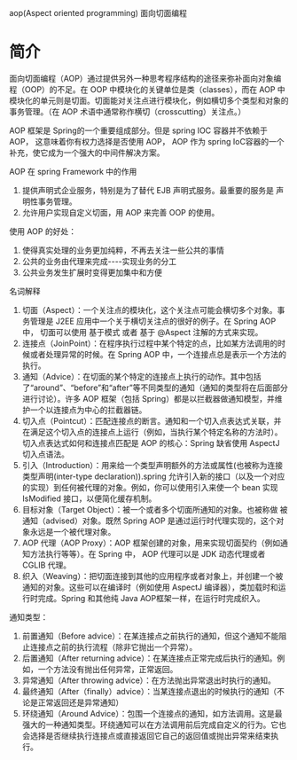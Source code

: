 aop(Aspect oriented programming) 面向切面编程

# 简介
面向切面编程（AOP）通过提供另外一种思考程序结构的途径来弥补面向对象编程（OOP）的不足。在 OOP 中模块化的关键单位是类（classes），而在 AOP 中模块化的单元则是切面。切面能对关注点进行模块化，例如横切多个类型和对象的事务管理。（在 AOP 术语中通常称作横切（crosscutting）关注点。）

AOP 框架是 Spring的一个重要组成部分。但是 spring IOC 容器并不依赖于 AOP， 这意味着你有权力选择是否使用 AOP， AOP 作为 spring IoC容器的一个补充，使它成为一个强大的中间件解决方案。

AOP 在 spring Framework 中的作用
1. 提供声明式企业服务，特别是为了替代 EJB 声明式服务。最重要的服务是 声明性事务管理。
2. 允许用户实现自定义切面，用 AOP 来完善 OOP 的使用。
   
使用 AOP 的好处：
1. 使得真实处理的业务更加纯粹，不再去关注一些公共的事情
2. 公共的业务由代理来完成----实现业务的分工
3. 公共业务发生扩展时变得更加集中和方便

名词解释
1. 切面（Aspect）：一个关注点的模块化，这个关注点可能会横切多个对象。事务管理是 J2EE 应用中一个关于横切关注点的很好的例子。在 Spring AOP 中， 切面可以使用 基于模式 或者 基于 @Aspect 注解的方式来实现。
2. 连接点（JoinPoint）：在程序执行过程中某个特定的点，比如某方法调用的时候或者处理异常的时候。在 Spring AOP 中，一个连接点总是表示一个方法的执行。
3. 通知（Advice）：在切面的某个特定的连接点上执行的动作。其中包括了“around”、“before”和“after”等不同类型的通知（通知的类型将在后面部分进行讨论）。许多 AOP 框架（包括 Spring）都是以拦截器做通知模型，并维护一个以连接点为中心的拦截器链。
4. 切入点（Pointcut）：匹配连接点的断言。通知和一个切入点表达式关联，并在满足这个切入点的连接点上运行（例如，当执行某个特定名称的方法时）。切入点表达式如何和连接点匹配是 AOP 的核心：Spring 缺省使用 AspectJ 切入点语法。
5. 引入（Introduction）：用来给一个类型声明额外的方法或属性(也被称为连接类型声明(inter-type declaration)).spring 允许引入新的接口（以及一个对应的实现）到任何被代理的对象。例如，你可以使用引入来使一个 bean 实现 IsModified 接口，以便简化缓存机制。
6. 目标对象（Target Object）：被一个或者多个切面所通知的对象。也被称做 被通知（advised）对象。既然 Spring AOP 是通过运行时代理实现的，这个对象永远是一个被代理对象。
7. AOP 代理（AOP Proxy）：AOP 框架创建的对象，用来实现切面契约（例如通知方法执行等等）。在 Spring 中， AOP 代理可以是 JDK 动态代理或者 CGLIB 代理。
8. 织入（Weaving）：把切面连接到其他的应用程序或者对象上，并创建一个被通知的对象。这些可以在编译时（例如使用 AspectJ 编译器），类加载时和运行时完成。Spring 和其他纯 Java AOP框架一样，在运行时完成织入。

通知类型：
1. 前置通知（Before advice）：在某连接点之前执行的通知，但这个通知不能阻止连接点之前的执行流程（除非它抛出一个异常）。
2. 后置通知（After returning advice）：在某连接点正常完成后执行的通知。例如，一个方法没有抛出任何异常，正常返回。
3. 异常通知（After throwing advice）：在方法抛出异常退出时执行的通知。
4. 最终通知（After（finally）advice）：当某连接点退出的时候执行的通知（不论是正常返回还是异常通知）
5. 环绕通知（Around Advice）：包围一个连接点的通知，如方法调用。这是最强大的一种通知类型。环绕通知可以在方法调用前后完成自定义的行为。它也会选择是否继续执行连接点或直接返回它自己的返回值或抛出异常来结束执行。


